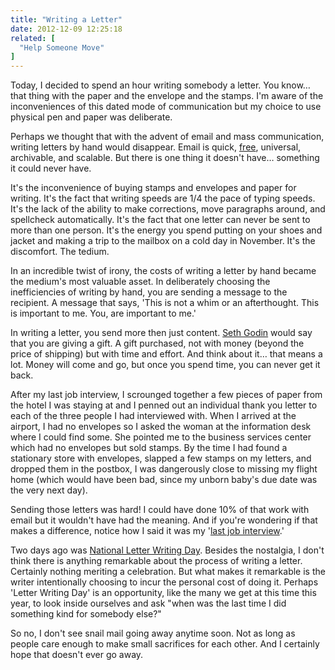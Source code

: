 ```yaml
---
title: "Writing a Letter"
date: 2012-12-09 12:25:18
related: [
  "Help Someone Move"
]
---
```


Today, I decided to spend an hour writing somebody a letter. You know… that thing with the paper and the envelope and the stamps. I'm aware of the inconveniences of this dated mode of communication but my choice to use physical pen and paper was deliberate.

Perhaps we thought that with the advent of email and mass communication, writing letters by hand would disappear. Email is quick, <a href="http://gmail.com" target="_blank" rel="noopener noreferrer" title="...at least Gmail is...">free</a>, universal, archivable, and scalable. But there is one thing it doesn't have… something it could never have.

It's the inconvenience of buying stamps and envelopes and paper for writing. It's the fact that writing speeds are 1/4 the pace of typing speeds. It's the lack of the ability to make corrections, move paragraphs around, and spellcheck automatically. It's the fact that one letter can never be sent to more than one person. It's the energy you spend putting on your shoes and jacket and making a trip to the mailbox on a cold day in November. It's the discomfort. The tedium.

In an incredible twist of irony, the costs of writing a letter by hand became the medium's most valuable asset. In deliberately choosing the inefficiencies of writing by hand, you are sending a message to the recipient. A message that says, 'This is not a whim or an afterthought. This is important to me. You, are important to me.'

In writing a letter, you send more then just content. <a href="http://en.wikipedia.org/wiki/Seth_Godin" target="_blank" rel="noopener noreferrer" title="Seth Godin">Seth Godin</a> would say that you are giving a gift. A gift purchased, not with money (beyond the price of shipping) but with time and effort. And think about it… that means a lot. Money will come and go, but once you spend time, you can never get it back.

After my last job interview, I scrounged together a few pieces of paper from the hotel I was staying at and I penned out an individual thank you letter to each of the three people I had interviewed with. When I arrived at the airport, I had no envelopes so I asked the woman at the information desk where I could find some. She pointed me to the business services center which had no envelopes but sold stamps. By the time I had found a stationary store with envelopes, slapped a few stamps on my letters, and dropped them in the postbox, I was dangerously close to missing my flight home (which would have been bad, since my unborn baby's due date was the very next day).

Sending those letters was hard! I could have done 10% of that work with email but it wouldn't have had the meaning. And if you're wondering if that makes a difference, notice how I said it was my '<a href="http://bryanbraun.com/2012/09/09/which-i-explain-how-i-got-my-dream-job" target="_blank" rel="noopener noreferrer" title="In Which I Explain how I got my Dream Job">last job interview</a>.'

Two days ago was <a href="http://www.daysoftheyear.com/days/letter-writing-day/" target="_blank" rel="noopener noreferrer" title="At least, that's what this website says.">National Letter Writing Day</a>. Besides the nostalgia, I don't think there is anything remarkable about the process of writing a letter. Certainly nothing meriting a celebration. But what makes it remarkable is the writer intentionally choosing to incur the personal cost of doing it. Perhaps 'Letter Writing Day' is an opportunity, like the many we get at this time this year, to look inside ourselves and ask "when was the last time I did something kind for somebody else?"

So no, I don't see snail mail going away anytime soon. Not as long as people care enough to make small sacrifices for each other. And I certainly hope that doesn't ever go away.
